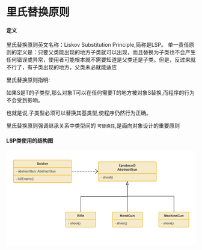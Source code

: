# 里氏替换原则


#### 定义

里氏替换原则英文名称：Liskov Substitution Principle,简称是LSP。
单一责任原则的定义是：只要父类能出现的地方子类就可以出现，而且替换为子类也不会产生任何错误或异常，使用者可能根本就不需要知道是父类还是子类。但是，反过来就不行了，有子类出现的地方，父类未必就能适应

里氏替换原则指明:

如果S是T的子类型,那么对象T可以在任何需要T的地方被对象S替换,而程序的行为不会受到影响。

也就是说,子类型必须可以替换其基类型,使程序仍然行为正确。

里氏替换原则强调继承关系中类型间的 `可替换性`,是面向对象设计的重要原则


#### LSP类使用的结构图

![phone关系图](LSP关系图.png)

